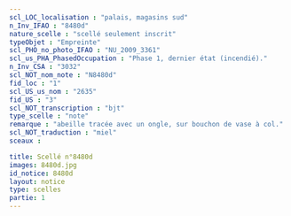 ```yaml
---
scl_LOC_localisation : "palais, magasins sud"
n_Inv_IFAO : "8480d"
nature_scelle : "scellé seulement inscrit"
typeObjet : "Empreinte"
scl_PHO_no_photo_IFAO : "NU_2009_3361"
scl_us_PHA_PhasedOccupation : "Phase 1, dernier état (incendié)."
n_Inv_CSA : "3032"
scl_NOT_nom_note : "N8480d"
fid_loc : "1"
scl_US_us_nom : "2635"
fid_US : "3"
scl_NOT_transcription : "bjt"
type_scelle : "note"
remarque : "abeille tracée avec un ongle, sur bouchon de vase à col."
scl_NOT_traduction : "miel"
sceaux :

title: Scellé n°8480d
images: 8480d.jpg
id_notice: 8480d
layout: notice
type: scelles
partie: 1
---
```

